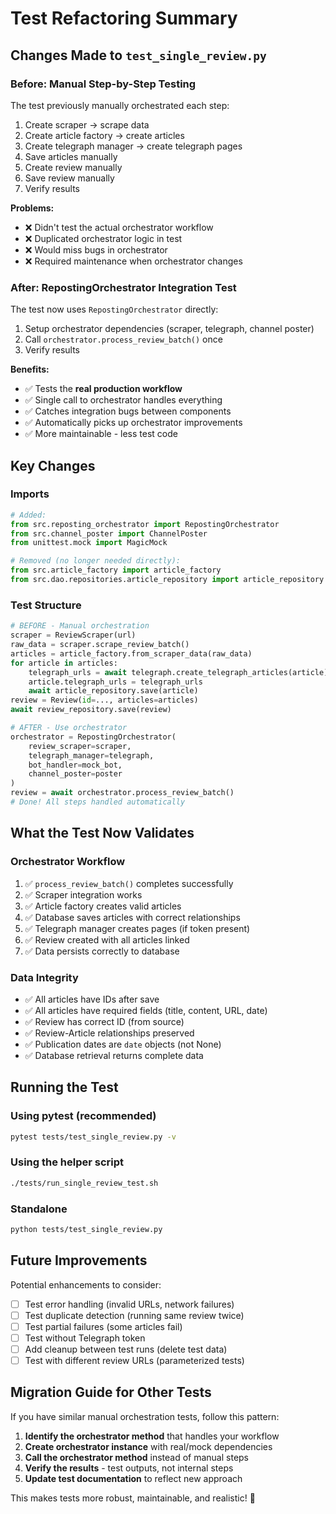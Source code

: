 # Test Refactoring Summary

## Changes Made to `test_single_review.py`

### Before: Manual Step-by-Step Testing
The test previously manually orchestrated each step:
1. Create scraper → scrape data
2. Create article factory → create articles
3. Create telegraph manager → create telegraph pages
4. Save articles manually
5. Create review manually
6. Save review manually
7. Verify results

**Problems:**
- ❌ Didn't test the actual orchestrator workflow
- ❌ Duplicated orchestrator logic in test
- ❌ Would miss bugs in orchestrator
- ❌ Required maintenance when orchestrator changes

### After: RepostingOrchestrator Integration Test
The test now uses `RepostingOrchestrator` directly:
1. Setup orchestrator dependencies (scraper, telegraph, channel poster)
2. Call `orchestrator.process_review_batch()` once
3. Verify results

**Benefits:**
- ✅ Tests the **real production workflow**
- ✅ Single call to orchestrator handles everything
- ✅ Catches integration bugs between components
- ✅ Automatically picks up orchestrator improvements
- ✅ More maintainable - less test code

## Key Changes

### Imports
```python
# Added:
from src.reposting_orchestrator import RepostingOrchestrator
from src.channel_poster import ChannelPoster
from unittest.mock import MagicMock

# Removed (no longer needed directly):
from src.article_factory import article_factory
from src.dao.repositories.article_repository import article_repository
```

### Test Structure
```python
# BEFORE - Manual orchestration
scraper = ReviewScraper(url)
raw_data = scraper.scrape_review_batch()
articles = article_factory.from_scraper_data(raw_data)
for article in articles:
    telegraph_urls = await telegraph.create_telegraph_articles(article)
    article.telegraph_urls = telegraph_urls
    await article_repository.save(article)
review = Review(id=..., articles=articles)
await review_repository.save(review)

# AFTER - Use orchestrator
orchestrator = RepostingOrchestrator(
    review_scraper=scraper,
    telegraph_manager=telegraph,
    bot_handler=mock_bot,
    channel_poster=poster
)
review = await orchestrator.process_review_batch()
# Done! All steps handled automatically
```

## What the Test Now Validates

### Orchestrator Workflow
1. ✅ `process_review_batch()` completes successfully
2. ✅ Scraper integration works
3. ✅ Article factory creates valid articles
4. ✅ Database saves articles with correct relationships
5. ✅ Telegraph manager creates pages (if token present)
6. ✅ Review created with all articles linked
7. ✅ Data persists correctly to database

### Data Integrity
- ✅ All articles have IDs after save
- ✅ All articles have required fields (title, content, URL, date)
- ✅ Review has correct ID (from source)
- ✅ Review-Article relationships preserved
- ✅ Publication dates are `date` objects (not None)
- ✅ Database retrieval returns complete data

## Running the Test

### Using pytest (recommended)
```bash
pytest tests/test_single_review.py -v
```

### Using the helper script
```bash
./tests/run_single_review_test.sh
```

### Standalone
```bash
python tests/test_single_review.py
```

## Future Improvements

Potential enhancements to consider:
- [ ] Test error handling (invalid URLs, network failures)
- [ ] Test duplicate detection (running same review twice)
- [ ] Test partial failures (some articles fail)
- [ ] Test without Telegraph token
- [ ] Add cleanup between test runs (delete test data)
- [ ] Test with different review URLs (parameterized tests)

## Migration Guide for Other Tests

If you have similar manual orchestration tests, follow this pattern:

1. **Identify the orchestrator method** that handles your workflow
2. **Create orchestrator instance** with real/mock dependencies
3. **Call the orchestrator method** instead of manual steps
4. **Verify the results** - test outputs, not internal steps
5. **Update test documentation** to reflect new approach

This makes tests more robust, maintainable, and realistic! 🎯
